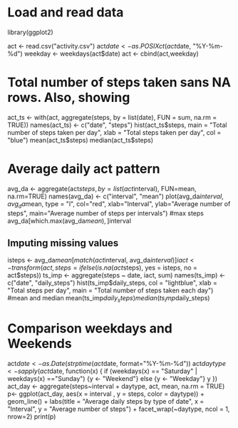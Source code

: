 # Load and read data
library(ggplot2)

act <- read.csv("activity.csv")
act$date <- as.POSIXct(act$date, "%Y-%m-%d")
weekday <- weekdays(act$date)
act <- cbind(act,weekday)

# Total number of steps taken sans NA rows. Also, showing
act_ts <- with(act, aggregate(steps, by = list(date), FUN = sum, na.rm = TRUE))
names(act_ts) <- c("date", "steps")
hist(act_ts$steps, main = "Total number of steps taken per day", xlab = "Total steps taken per day", col = "blue")
mean(act_ts$steps)
median(act_ts$steps)

# Average daily act pattern
avg_da <- aggregate(act$steps, by=list(act$interval), FUN=mean, na.rm=TRUE)
names(avg_da) <- c("interval", "mean")
plot(avg_da$interval, avg_da$mean, type = "l", col="red", xlab="Interval", ylab="Average number of steps", main="Average number of steps per intervals")
#max steps
avg_da[which.max(avg_da$mean), ]$interval

## Imputing missing values
isteps <- avg_da$mean[match(act$interval, avg_da$interval)]
iact <- transform(act, steps = ifelse(is.na(act$steps), yes = isteps, no = act$steps))
ts_imp <- aggregate(steps ~ date, iact, sum)
names(ts_imp) <- c("date", "daily_steps")
hist(ts_imp$daily_steps, col = "lightblue", xlab = "Total steps per day", main = "Total number of steps taken each day")
#mean and median
mean(ts_imp$daily_steps)
median(ts_imp$daily_steps)


# Comparison weekdays and Weekends
act$date <- as.Date(strptime(act$date, format="%Y-%m-%d"))
act$daytype <- sapply(act$date, function(x) {
  if (weekdays(x) == "Saturday" | weekdays(x) =="Sunday") 
  {y <- "Weekend"} else 
  {y <- "Weekday"}
  y
}) 
act_day <- aggregate(steps~interval + daytype, act, mean, na.rm = TRUE)
p<- ggplot(act_day, aes(x = interval , y = steps, color = daytype)) +
  geom_line() +
  labs(title = "Average daily steps by type of date", x = "Interval", y = "Average number of steps") +
  facet_wrap(~daytype, ncol = 1, nrow=2)
print(p)
